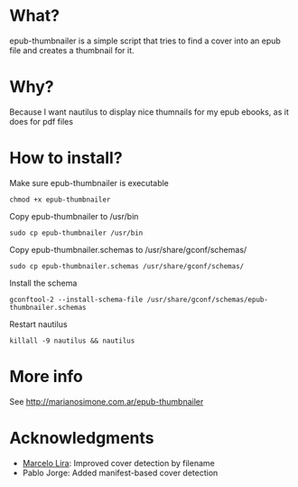 # What?
epub-thumbnailer is a simple script that tries to find a cover into an epub file and creates a thumbnail for it.

# Why?
Because I want nautilus to display nice thumnails for my epub ebooks, as it does for pdf files

# How to install?
Make sure epub-thumbnailer is executable

    chmod +x epub-thumbnailer

Copy epub-thumbnailer to /usr/bin

    sudo cp epub-thumbnailer /usr/bin

Copy epub-thumbnailer.schemas to /usr/share/gconf/schemas/

    sudo cp epub-thumbnailer.schemas /usr/share/gconf/schemas/

Install the schema

    gconftool-2 --install-schema-file /usr/share/gconf/schemas/epub-thumbnailer.schemas

Restart nautilus

    killall -9 nautilus && nautilus

# More info
See http://marianosimone.com.ar/epub-thumbnailer

# Acknowledgments
- [Marcelo Lira](https://github.com/setanta): Improved cover detection by filename
- Pablo Jorge: Added manifest-based cover detection
